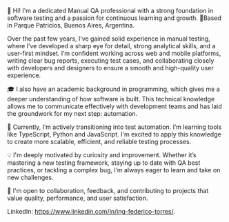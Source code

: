 👋 Hi! I'm a dedicated Manual QA professional with a strong foundation in software testing and a passion for continuous learning and growth.
📍Based in Parque Patricios, Buenos Aires, Argentina.

Over the past few years, I’ve gained solid experience in manual testing, where I’ve developed a sharp eye for detail, strong analytical skills, and a user-first mindset. I’m confident working across web and mobile platforms, writing clear bug reports, executing test cases, and collaborating closely with developers and designers to ensure a smooth and high-quality user experience.

🎓 I also have an academic background in programming, which gives me a deeper understanding of how software is built. This technical knowledge allows me to communicate effectively with development teams and has laid the groundwork for my next step: automation.

🚀 Currently, I’m actively transitioning into test automation. I’m learning tools like TypeScript, Python and JavaScript. I'm excited to apply this knowledge to create more scalable, efficient, and reliable testing processes.

💡 I'm deeply motivated by curiosity and improvement. Whether it’s mastering a new testing framework, staying up to date with QA best practices, or tackling a complex bug, I’m always eager to learn and take on new challenges.

🤝 I'm open to collaboration, feedback, and contributing to projects that value quality, performance, and user satisfaction.

LinkedIn: https://www.linkedin.com/in/ing-federico-torres/.
